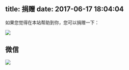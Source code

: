 title: 捐赠
date: 2017-06-17 18:04:04
---
如果您觉得在本站帮助到你，您可以捐赠一下：


![](http://fs-image.pull.net.cn/ali_pay.png)


## 微信
![](http://fs-image.pull.net.cn/wx_pay.png)